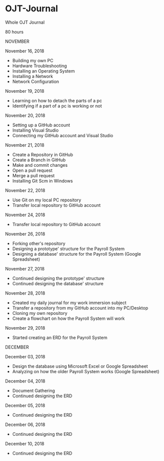 # OJT-Journal
Whole OJT Journal

80 hours

NOVEMBER

November 16, 2018
- Building my own PC
- Hardware Troubleshooting
- Installing an Operating System
- Installing a Network
- Network Configuration

November 19, 2018
- Learning on how to detach the parts of a pc
- Identifying if a part of a pc is working or not

November 20, 2018
- Setting up a GitHub account
- Installing Visual Studio
- Connecting my GitHub account and Visual Studio

November 21, 2018
- Create a Repository in GitHub
- Create a Branch in GitHub
- Make and commit changes
- Open a pull request
- Merge a pull request
- Installing Git Scm in Windows

November 22, 2018
- Use Git on my local PC repository
- Transfer local repository to GitHub account

November 24, 2018
- Transfer local repository to GitHub account

November 26, 2018
- Forking other's repository
- Designing a prototype' structure for the Payroll System
- Designing a database' structure for the Payroll System (Google Spreadsheet)

November 27, 2018
- Continued designing the prototype' structure
- Continued designing the database' structure

November 28, 2018
- Created my daily journal for my work immersion subject
- Transfer a repository from my GitHub account into my PC/Desktop
- Cloning my own repository
- Create a flowchart on how the Payroll System will work

November 29, 2018
- Started creating an ERD for the Payroll System

DECEMBER

December 03, 2018
- Design the database using Microsoft Excel or Google Spreadsheet
- Analyzing on how the older Payroll System works (Google Spreadsheet)

December 04, 2018
- Document Gathering
- Continued designing the ERD

December 05, 2018
- Continued designing the ERD

December 06, 2018
- Continued designing the ERD

December 10, 2018
- Continued designing the ERD

